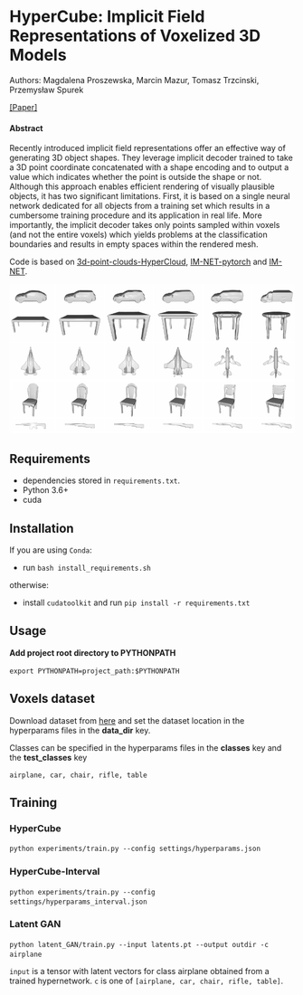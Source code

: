 

# HyperCube: Implicit Field Representations of Voxelized 3D Models 

Authors: Magdalena Proszewska, Marcin Mazur, Tomasz Trzcinski, Przemysław Spurek

[[Paper]](http://arxiv.org/abs/2110.05770)

#### Abstract
Recently introduced implicit field representations offer an effective way of generating 3D object shapes. They leverage implicit decoder trained to take a 3D point coordinate concatenated with a shape encoding and to output a value which indicates whether the point is outside the shape or not. Although this approach enables efficient rendering of visually plausible objects, it has two significant limitations. First, it is based on a single neural network dedicated for all objects from a training set which results in a cumbersome training procedure and its application in real life. More importantly, the implicit decoder takes only points sampled within voxels (and not the entire voxels) which yields problems at the classification boundaries and results in empty spaces within the rendered mesh.

Code is based on [3d-point-clouds-HyperCloud](https://github.com/gmum/3d-point-clouds-HyperCloud), [IM-NET-pytorch](https://github.com/czq142857/IM-NET-pytorch) and [IM-NET](https://github.com/czq142857/IM-NET).

<img src='imgs/teaser.png' />


## Requirements
- dependencies stored in `requirements.txt`.
- Python 3.6+
- cuda

## Installation
If you are using `Conda`:
- run `bash install_requirements.sh` 

otherwise:
- install `cudatoolkit` and run `pip install -r requirements.txt`

## Usage
**Add project root directory to PYTHONPATH**

```export PYTHONPATH=project_path:$PYTHONPATH```

## Voxels dataset

Download dataset from [here](https://drive.google.com/file/d/1ykE6MB2iW1Dk5t4wRx85MgpggeoyAqu3/view) and set the dataset location in the hyperparams files in the **data_dir** key.
 
 Classes can be specified in the hyperparams files in the **classes** key and the **test_classes** key
```
airplane, car, chair, rifle, table
```


## Training

### HyperCube
`python experiments/train.py --config settings/hyperparams.json`

### HyperCube-Interval
`python experiments/train.py --config settings/hyperparams_interval.json`

### Latent GAN
`python latent_GAN/train.py --input latents.pt --output outdir -c airplane`

`input` is a tensor with latent vectors for class airplane obtained from a trained hypernetwork. `c` is one of `[airplane, car, chair, rifle, table]`.


